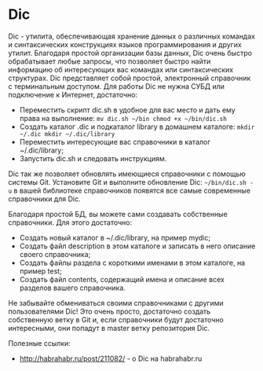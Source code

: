 Dic
===
Dic - утилита, обеспечивающая хранение данных о различных командах и синтаксических конструкциях языков программирования и других утилит. Благодаря простой организации базы данных, Dic очень быстро обрабатывает любые запросы, что позволяет быстро найти информацию об интересующих вас командах или синтаксических структурах.
Dic представляет собой простой, электронный справочник с терминальным доступом. Для работы Dic не нужна СУБД или подключение к Интернет, достаточно:
* Переместить скрипт dic.sh в удобное для вас место и дать ему права на выполнение:
`mv dic.sh ~/bin
chmod +x ~/bin/dic.sh`
* Создать каталог .dic и подкаталог library в домашнем каталоге:
`mkdir ~/.dic
mkdir ~/.dic/library`
* Переместить интересующие вас справочники в каталог ~/.dic/library;
* Запустить dic.sh и следовать инструкциям.

Dic так же позволяет обновлять имеющиеся справочники с помощью системы Git. Установите Git и выполните обновление Dic:
`~/bin/dic.sh -u`
в вашей библиотеке справочников появятся все самые современные справочники для Dic.

Благодаря простой БД, вы можете сами создавать собственные справочники. Для этого достаточно:
* Создать новый каталог в ~/.dic/library, на пример mydic;
* Создать файл description в этом каталоге и записать в него описание своего справочника;
* Создать файлы раздела с короткими именами в этом каталоге, на пример test;
* Создать файл contents, содержащий имена и описание всех разделов вашего справочника.

Не забывайте обмениваться своими справочниками с другими пользователями Dic! Это очень просто, достаточно создать собственную ветку в Git и, если справочники будут достаточно интересными, они попадут в master ветку репозитория Dic.

Полезные ссылки:
* http://habrahabr.ru/post/211082/ - о Dic на habrahabr.ru
